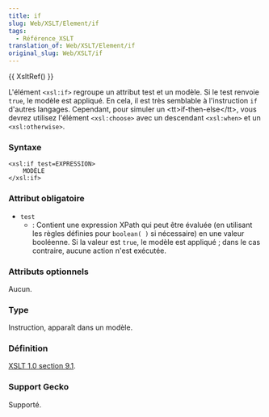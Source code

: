 ```yaml
---
title: if
slug: Web/XSLT/Element/if
tags:
  - Référence_XSLT
translation_of: Web/XSLT/Element/if
original_slug: Web/XSLT/if
---
```

{{ XsltRef() }}

L'élément `<xsl:if>` regroupe un attribut test et un modèle. Si le test renvoie `true`, le modèle est appliqué. En cela, il est très semblable à l'instruction `if` d'autres langages. Cependant, pour simuler un \<tt>if-then-else\</tt>, vous devrez utilisez l'élément `<xsl:choose>` avec un descendant `<xsl:when>` et un `<xsl:otherwise>`.

### Syntaxe

    <xsl:if test=EXPRESSION>
    	MODÈLE
    </xsl:if>

### Attribut obligatoire

- `test`
  - : Contient une expression XPath qui peut être évaluée (en utilisant les règles définies pour `boolean( )` si nécessaire) en une valeur booléenne. Si la valeur est `true`, le modèle est appliqué ; dans le cas contraire, aucune action n'est exécutée.

### Attributs optionnels

Aucun.

### Type

Instruction, apparaît dans un modèle.

### Définition

[XSLT 1.0 section 9.1](http://www.w3.org/TR/xslt#section-Conditional-Processing-with-xsl:if).

### Support Gecko

Supporté.
